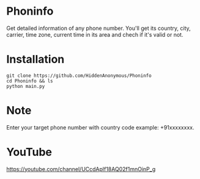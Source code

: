 # Phoninfo
Get detailed information of any phone number.
You'll get its country, city, carrier, time zone,
current time in its area and chech if it's valid or not.

# Installation

```
git clone https://github.com/HiddenAnonymous/Phoninfo
cd Phoninfo && ls
python main.py
```
# Note

Enter your target phone number with country code example:
+91xxxxxxxx.

# YouTube

https://youtube.com/channel/UCcdAplf18AQ02f1mnOinP_g
